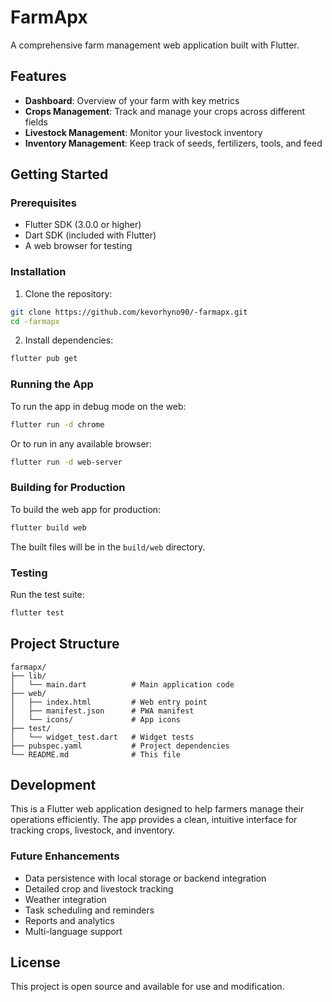 # FarmApx

A comprehensive farm management web application built with Flutter.

## Features

- **Dashboard**: Overview of your farm with key metrics
- **Crops Management**: Track and manage your crops across different fields
- **Livestock Management**: Monitor your livestock inventory
- **Inventory Management**: Keep track of seeds, fertilizers, tools, and feed

## Getting Started

### Prerequisites

- Flutter SDK (3.0.0 or higher)
- Dart SDK (included with Flutter)
- A web browser for testing

### Installation

1. Clone the repository:
```bash
git clone https://github.com/kevorhyno90/-farmapx.git
cd -farmapx
```

2. Install dependencies:
```bash
flutter pub get
```

### Running the App

To run the app in debug mode on the web:

```bash
flutter run -d chrome
```

Or to run in any available browser:

```bash
flutter run -d web-server
```

### Building for Production

To build the web app for production:

```bash
flutter build web
```

The built files will be in the `build/web` directory.

### Testing

Run the test suite:

```bash
flutter test
```

## Project Structure

```
farmapx/
├── lib/
│   └── main.dart          # Main application code
├── web/
│   ├── index.html         # Web entry point
│   ├── manifest.json      # PWA manifest
│   └── icons/             # App icons
├── test/
│   └── widget_test.dart   # Widget tests
├── pubspec.yaml           # Project dependencies
└── README.md              # This file
```

## Development

This is a Flutter web application designed to help farmers manage their operations efficiently. The app provides a clean, intuitive interface for tracking crops, livestock, and inventory.

### Future Enhancements

- Data persistence with local storage or backend integration
- Detailed crop and livestock tracking
- Weather integration
- Task scheduling and reminders
- Reports and analytics
- Multi-language support

## License

This project is open source and available for use and modification.
